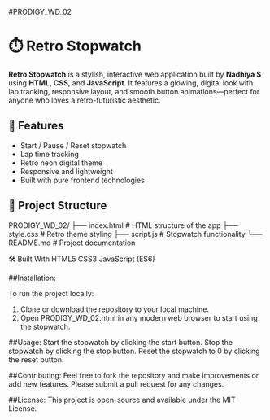 #PRODIGY_WD_02
# ⏱️ Retro Stopwatch

**Retro Stopwatch** is a stylish, interactive web application built by **Nadhiya S** using **HTML**, **CSS**, and **JavaScript**. It features a glowing, digital look with lap tracking, responsive layout, and smooth button animations—perfect for anyone who loves a retro-futuristic aesthetic.

## 🚀 Features

- Start / Pause / Reset stopwatch
- Lap time tracking
- Retro neon digital theme
- Responsive and lightweight
- Built with pure frontend technologies

## 📁 Project Structure
PRODIGY_WD_02/
├── index.html # HTML structure of the app 
├── style.css # Retro theme styling 
├── script.js # Stopwatch functionality 
└── README.md # Project documentation

🛠️ Built With
HTML5
CSS3
JavaScript (ES6)

##Installation:

To run the project locally:
1. Clone or download the repository to your local machine.
2. Open PRODIGY_WD_02.html in any modern web browser to start using the stopwatch.

##Usage:
Start the stopwatch by clicking the start button.
Stop the stopwatch by clicking the stop button.
Reset the stopwatch to 0 by clicking the reset button.

##Contributing:
Feel free to fork the repository and make improvements or add new features. Please submit a pull request for any changes.

##License:
This project is open-source and available under the MIT License.
